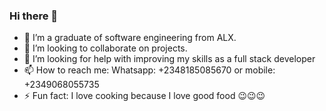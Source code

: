 ### Hi there 👋

- 🌱 I’m a graduate of software engineering from ALX.
- 👯 I’m looking to collaborate on projects.
- 🤔 I’m looking for help with improving my skills as a full stack developer
- 📫 How to reach me: Whatsapp: +2348185085670 or mobile: +2349068055735
- ⚡ Fun fact: I love cooking because I love good food 😉😉😉
